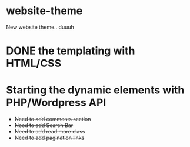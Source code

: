 # website-theme
New website theme.. duuuh


# DONE the templating with HTML/CSS
# Starting the dynamic elements with PHP/Wordpress API


* <s>Need to add comments section</s>
* <s>Need to add Search Bar</s>
* <s>Need to add read more class</s>
* <s>Need to add pagination links</s>